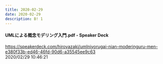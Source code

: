 ```yaml
---
title: 2020-02-29
date: 2020-02-29
description: B! 1
---
```


#### UMLによる概念モデリング入門.pdf - Speaker Deck
https://speakerdeck.com/hiroyazaki/umlniyorugai-nian-moderinguru-men-e380f33b-ed46-46fd-90d6-a35545ee9c63<br>
2020/02/29 10:46:21<br>


